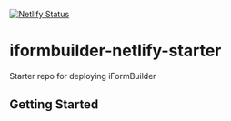 [![Netlify Status](https://api.netlify.com/api/v1/badges/56880fbf-5557-47d8-8996-35ec7f7de7e1/deploy-status)](https://app.netlify.com/sites/reliable-pie-14777b/deploys)
# iformbuilder-netlify-starter
Starter repo for deploying iFormBuilder 

## Getting Started


